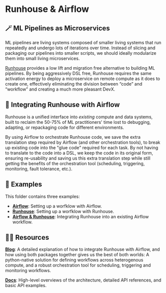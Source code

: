 # Runhouse & Airflow

## 🪄 ML Pipelines as Microservices

ML pipelines are living systems composed of smaller living systems that run repeatedly and undergo lots of iterations 
over time. Instead of slicing and packaging our pipelines into smaller scripts, 
we should ideally modularize them into small living microservices.

[Runhouse](https://www.run.house) provides a low lift and migration free alternative to building ML pipelines. 
By being aggressively DSL free, Runhouse requires the same activation energy to deploy a 
microservice on remote compute as it does to create one, effectively eliminating the division
between “code” and “workflow” and creating a much more pleasant DevX.

## 🤝 Integrating Runhouse with Airflow

Runhouse is a unified interface into *existing* compute and data systems, built to reclaim
the 50-75% of ML practitioners' time lost to debugging, adapting, or repackaging code
for different environments.

By using Airflow to orchestrate Runhouse code, we save the extra translation step required by
Airflow (and other orchestration tools), to break up existing code into the "glue code" required for each
task. By not having to translate to the code into a DSL, we keep the code in its original form,
ensuring re-usability and saving us this extra translation step while still getting the benefits of
the orchestration tool (scheduling, triggering, monitoring, fault tolerance, etc.).

## 📓 Examples

This folder contains three examples: 
* [**Airflow**](https://github.com/deliveryhero/pyconde2019-airflow-ml-workshop/blob/be138e85b0a2658988e4e57b9432bd27b089a8fe/dags/prediction_pipeline.py): Setting up a worfklow with Airflow.
* [**Runhouse**](runhouse_pipeline): Setting up a worfklow with Runhouse.
* [**Airflow & Runhouse**](airflow_and_runhouse): Integrating Runhouse into an existing Airflow workflow. 

## 👨‍🏫 Resources
[**Blog**](https://www.run.house/blog/supercharging-airflow-with-runhouse): A detailed explanation of how to integrate 
Runhouse with Airflow, and how using both packages together gives us the best of both worlds: A python-native solution 
for defining workflows across heterogenous compute, and a robust orchestration tool for scheduling, triggering and 
monitoring workflows.

[**Docs**](https://www.run.house/docs/stable/en):
High-level overviews of the architecture, detailed API references, and basic API examples.
